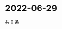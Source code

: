 # 2022-06-29

共 0 条

<!-- BEGIN WEIBO -->
<!-- 最后更新时间 Wed Jun 29 2022 14:19:42 GMT+0800 (China Standard Time) -->

<!-- END WEIBO -->
